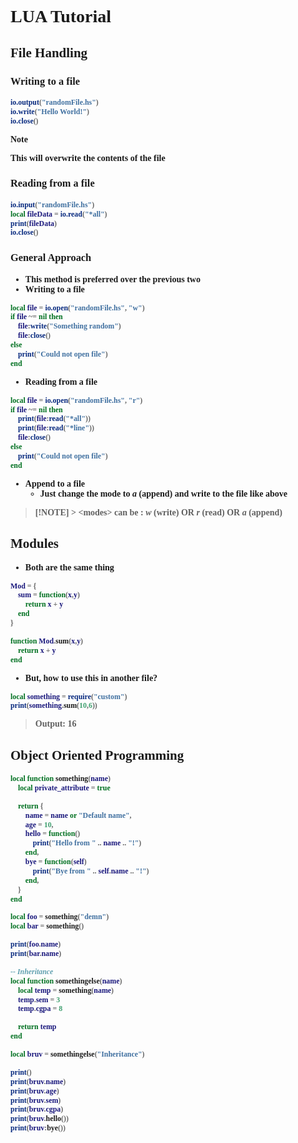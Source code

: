 <style>
*{
    font-family: "VictorMono NFM";
    font-weight: Bold;
}
</style>

# LUA Tutorial

## File Handling

### Writing to a file

```lua
io.output("randomFile.hs")
io.write("Hello World!")
io.close()
```

> [!NOTE]
> This will overwrite the contents of the file

### Reading from a file

```lua
io.input("randomFile.hs")
local fileData = io.read("*all")
print(fileData)
io.close()
```

### General Approach

- This method is preferred over the previous two
- Writing to a file

```lua
local file = io.open("randomFile.hs", "w")
if file ~= nil then
    file:write("Something random")
    file:close()
else
    print("Could not open file")
end
```

- Reading from a file

```lua
local file = io.open("randomFile.hs", "r")
if file ~= nil then
    print(file:read("*all"))
    print(file:read("*line"))
    file:close()
else
    print("Could not open file")
end
```

- Append to a file
  - Just change the mode to _a_ (append) and write to the file like above

> [!NOTE] > \<modes\> can be : _w_ (write) OR _r_ (read) OR _a_ (append)

## Modules

- Both are the same thing

```lua
Mod = {
    sum = function(x,y)
        return x + y
    end
}
```

```lua
function Mod.sum(x,y)
    return x + y
end
```

- But, how to use this in another file?

```lua
local something = require("custom")
print(something.sum(10,6))
```

> Output: 16

## Object Oriented Programming

```lua
local function something(name)
	local private_attribute = true

	return {
		name = name or "Default name",
		age = 10,
		hello = function()
			print("Hello from " .. name .. "!")
		end,
		bye = function(self)
			print("Bye from " .. self.name .. "!")
		end,
	}
end

local foo = something("demn")
local bar = something()

print(foo.name)
print(bar.name)

-- Inheritance
local function somethingelse(name)
	local temp = something(name)
	temp.sem = 3
	temp.cgpa = 8

	return temp
end

local bruv = somethingelse("Inheritance")

print()
print(bruv.name)
print(bruv.age)
print(bruv.sem)
print(bruv.cgpa)
print(bruv.hello())
print(bruv:bye())
```
